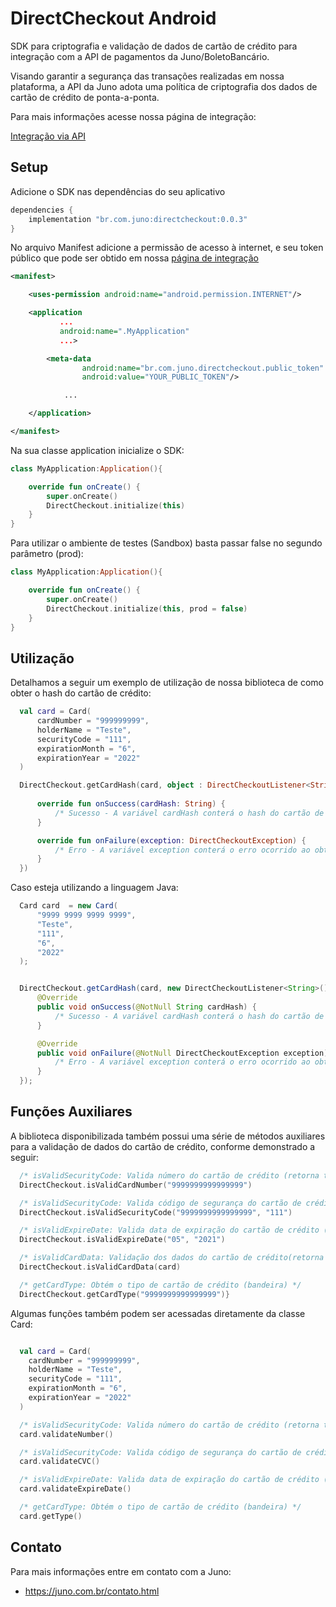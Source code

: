 
# DirectCheckout Android

SDK para criptografia e validação de dados de cartão de crédito para integração com a API de pagamentos da Juno/BoletoBancário.

Visando garantir a segurança das transações realizadas em nossa plataforma, a API da Juno adota uma política de criptografia dos dados de cartão de crédito de ponta-a-ponta.

Para mais informações acesse nossa página de integração:

[Integração via API](https://www.boletobancario.com/boletofacil/integration/integration.html) 

## Setup

Adicione o SDK nas dependências do seu aplicativo

```gradle
dependencies {
    implementation "br.com.juno:directcheckout:0.0.3"
}
```

No arquivo Manifest adicione a permissão de acesso à internet, e seu token público que pode ser obtido em nossa [página de integração](https://www.boletobancario.com/boletofacil/integration/integration.html) 

```xml
<manifest>

    <uses-permission android:name="android.permission.INTERNET"/>

    <application
           ...
           android:name=".MyApplication"
           ...>

        <meta-data
                android:name="br.com.juno.directcheckout.public_token"
                android:value="YOUR_PUBLIC_TOKEN"/>

            ...

    </application>

</manifest>
```

Na sua classe application inicialize o SDK:
```kotlin
class MyApplication:Application(){

    override fun onCreate() {
        super.onCreate()
        DirectCheckout.initialize(this)
    }
}
```

Para utilizar o ambiente de testes (Sandbox) basta passar false no segundo parâmetro (prod):

```kotlin
class MyApplication:Application(){

    override fun onCreate() {
        super.onCreate()
        DirectCheckout.initialize(this, prod = false)
    }
}
```


## Utilização


Detalhamos a seguir um exemplo de utilização de nossa biblioteca de como obter o hash do cartão de crédito:

```kotlin
  val card = Card(
      cardNumber = "999999999",
      holderName = "Teste",
      securityCode = "111",
      expirationMonth = "6",
      expirationYear = "2022"
  )

  DirectCheckout.getCardHash(card, object : DirectCheckoutListener<String> {
      
      override fun onSuccess(cardHash: String) {
          /* Sucesso - A variável cardHash conterá o hash do cartão de crédito */
      }

      override fun onFailure(exception: DirectCheckoutException) {
          /* Erro - A variável exception conterá o erro ocorrido ao obter o hash */
      }
  })
```

Caso esteja utilizando a linguagem Java:

```java
  Card card  = new Card(
      "9999 9999 9999 9999",
      "Teste",
      "111",
      "6",
      "2022"
  );


  DirectCheckout.getCardHash(card, new DirectCheckoutListener<String>() {
      @Override
      public void onSuccess(@NotNull String cardHash) {
          /* Sucesso - A variável cardHash conterá o hash do cartão de crédito */
      }

      @Override
      public void onFailure(@NotNull DirectCheckoutException exception) {
          /* Erro - A variável exception conterá o erro ocorrido ao obter o hash */
      }
  });
```


## Funções Auxiliares

A biblioteca disponibilizada também possui uma série de métodos auxiliares para a validação de dados do cartão de crédito, conforme demonstrado a seguir:

```kotlin
  /* isValidSecurityCode: Valida número do cartão de crédito (retorna true se for válido) */
  DirectCheckout.isValidCardNumber("9999999999999999")

  /* isValidSecurityCode: Valida código de segurança do cartão de crédito (retorna true se for válido) */
  DirectCheckout.isValidSecurityCode("9999999999999999", "111")

  /* isValidExpireDate: Valida data de expiração do cartão de crédito (retorna true se for válido) */
  DirectCheckout.isValidExpireDate("05", "2021")

  /* isValidCardData: Validação dos dados do cartão de crédito(retorna true se for válido) */
  DirectCheckout.isValidCardData(card)

  /* getCardType: Obtém o tipo de cartão de crédito (bandeira) */
  DirectCheckout.getCardType("9999999999999999")}

```

Algumas funções também podem ser acessadas diretamente da classe Card:

```kotlin

  val card = Card(
    cardNumber = "999999999",
    holderName = "Teste",
    securityCode = "111",
    expirationMonth = "6",
    expirationYear = "2022"
  )

  /* isValidSecurityCode: Valida número do cartão de crédito (retorna true se for válido) */
  card.validateNumber()

  /* isValidSecurityCode: Valida código de segurança do cartão de crédito (retorna true se for válido) */
  card.validateCVC()

  /* isValidExpireDate: Valida data de expiração do cartão de crédito (retorna true se for válido) */
  card.validateExpireDate()

  /* getCardType: Obtém o tipo de cartão de crédito (bandeira) */
  card.getType()

```

## Contato 

Para mais informações entre em contato com a Juno:

* https://juno.com.br/contato.html


